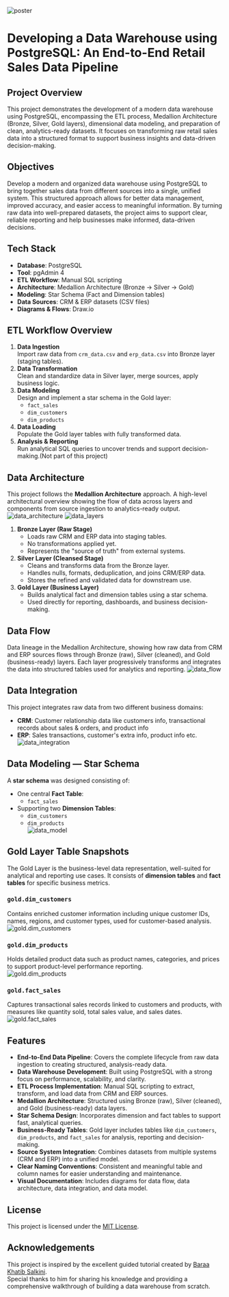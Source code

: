 ![poster](docs/data_architecture.png)
# Developing a Data Warehouse using PostgreSQL: An End-to-End Retail Sales Data Pipeline

## Project Overview
This project demonstrates the development of a modern data warehouse using PostgreSQL, encompassing the ETL process, Medallion Architecture (Bronze, Silver, Gold layers), dimensional data modeling, and preparation of clean, analytics-ready datasets. It focuses on transforming raw retail sales data into a structured format to support business insights and data-driven decision-making.

## Objectives
Develop a modern and organized data warehouse using PostgreSQL to bring together sales data from different sources into a single, unified system. This structured approach allows for better data management, improved accuracy, and easier access to meaningful information. By turning raw data into well-prepared datasets, the project aims to support clear, reliable reporting and help businesses make informed, data-driven decisions.

## Tech Stack
- **Database**: PostgreSQL
- **Tool**: pgAdmin 4
- **ETL Workflow**: Manual SQL scripting
- **Architecture**: Medallion Architecture (Bronze → Silver → Gold)
- **Modeling**: Star Schema (Fact and Dimension tables)
- **Data Sources**: CRM & ERP datasets (CSV files)
- **Diagrams & Flows**: Draw.io

## ETL Workflow Overview
1. **Data Ingestion**  
   Import raw data from `crm_data.csv` and `erp_data.csv` into Bronze layer (staging tables).
2. **Data Transformation**  
   Clean and standardize data in Silver layer, merge sources, apply business logic.
3. **Data Modeling**  
   Design and implement a star schema in the Gold layer:
   - `fact_sales`
   - `dim_customers`
   - `dim_products`
4. **Data Loading**  
   Populate the Gold layer tables with fully transformed data.
5. **Analysis & Reporting**  
   Run analytical SQL queries to uncover trends and support decision-making.(Not part of this project)

## Data Architecture
This project follows the **Medallion Architecture** approach.
A high-level architectural overview showing the flow of data across layers and components from source ingestion to analytics-ready output.
![data_architecture](docs/data_architecture.png)
![data_layers](docs/data_architecture.png)
1. **Bronze Layer (Raw Stage)**
   - Loads raw CRM and ERP data into staging tables.
   - No transformations applied yet.
   - Represents the "source of truth" from external systems.
2. **Silver Layer (Cleansed Stage)**
   - Cleans and transforms data from the Bronze layer.
   - Handles nulls, formats, deduplication, and joins CRM/ERP data.
   - Stores the refined and validated data for downstream use.
3. **Gold Layer (Business Layer)**
   - Builds analytical fact and dimension tables using a star schema.
   - Used directly for reporting, dashboards, and business decision-making.

## Data Flow
Data lineage in the Medallion Architecture, showing how raw data from CRM and ERP sources flows through Bronze (raw), Silver (cleaned), and Gold (business-ready) layers. Each layer progressively transforms and integrates the data into structured tables used for analytics and reporting.
![data_flow](docs/data_architecture.png)

## Data Integration
This project integrates raw data from two different business domains:
- **CRM**: Customer relationship data like customers info, transactional records about sales & orders, and product info
- **ERP**: Sales transactions, customer's extra info, product info etc.
![data_integration](docs/data_architecture.png)

## Data Modeling — Star Schema
A **star schema** was designed consisting of:
- One central **Fact Table**:  
  - `fact_sales`
- Supporting two **Dimension Tables**:  
  - `dim_customers`  
  - `dim_products`  
![data_model](docs/data_architecture.png)

## Gold Layer Table Snapshots
The Gold Layer is the business-level data representation, well-suited for analytical and reporting use cases. It consists of **dimension tables** and **fact tables** for specific business metrics.
### `gold.dim_customers`  
Contains enriched customer information including unique customer IDs, names, regions, and customer types, used for customer-based analysis.  
![gold.dim_customers](docs/data_architecture.png)

### `gold.dim_products`  
Holds detailed product data such as product names, categories, and prices to support product-level performance reporting.  
![gold.dim_products](docs/data_architecture.png)

### `gold.fact_sales`  
Captures transactional sales records linked to customers and products, with measures like quantity sold, total sales value, and sales dates.  
![gold.fact_sales](docs/data_architecture.png)

## Features
- **End-to-End Data Pipeline**: Covers the complete lifecycle from raw data ingestion to creating structured, analysis-ready data.
- **Data Warehouse Development**: Built using PostgreSQL with a strong focus on performance, scalability, and clarity.
- **ETL Process Implementation**: Manual SQL scripting to extract, transform, and load data from CRM and ERP sources.
- **Medallion Architecture**: Structured using Bronze (raw), Silver (cleaned), and Gold (business-ready) data layers.
- **Star Schema Design**: Incorporates dimension and fact tables to support fast, analytical queries.
- **Business-Ready Tables**: Gold layer includes tables like `dim_customers`, `dim_products`, and `fact_sales` for analysis, reporting and decision-making.
- **Source System Integration**: Combines datasets from multiple systems (CRM and ERP) into a unified model.
- **Clear Naming Conventions**: Consistent and meaningful table and column names for easier understanding and maintenance.
- **Visual Documentation**: Includes diagrams for data flow, data architecture, data integration, and data model.

## License
This project is licensed under the [MIT License](LICENSE).

## Acknowledgements
This project is inspired by the excellent guided tutorial created by [Baraa Khatib Salkini](https://www.linkedin.com/in/baraa-khatib-salkini/).  
Special thanks to him for sharing his knowledge and providing a comprehensive walkthrough of building a data warehouse from scratch.
